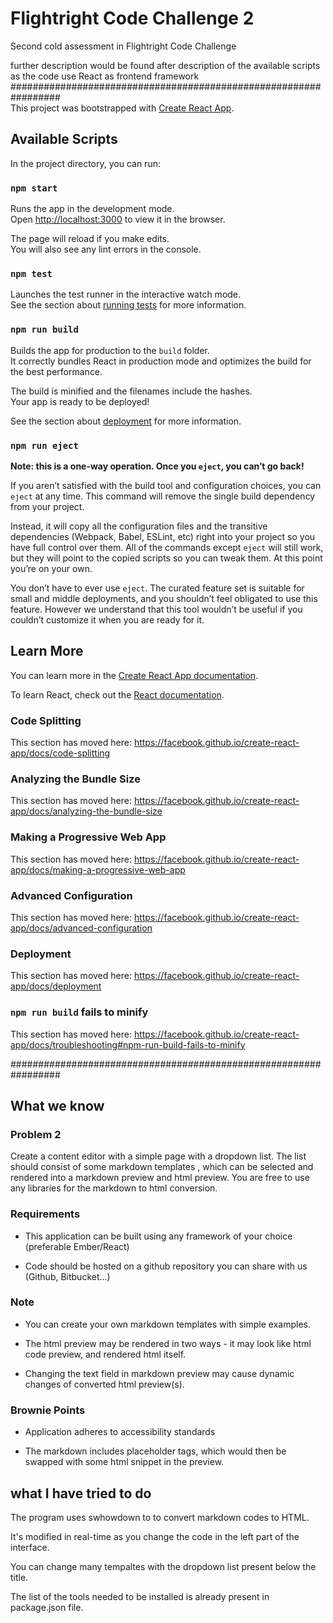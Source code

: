 # Flightright Code Challenge 2
Second cold assessment in Flightright Code Challenge 

further description would be found after description of the available scripts as the code use React as frontend framework
#################################################################<br>
This project was bootstrapped with [Create React App](https://github.com/facebook/create-react-app).

## Available Scripts

In the project directory, you can run:

### `npm start`

Runs the app in the development mode.<br>
Open [http://localhost:3000](http://localhost:3000) to view it in the browser.

The page will reload if you make edits.<br>
You will also see any lint errors in the console.

### `npm test`

Launches the test runner in the interactive watch mode.<br>
See the section about [running tests](https://facebook.github.io/create-react-app/docs/running-tests) for more information.

### `npm run build`

Builds the app for production to the `build` folder.<br>
It correctly bundles React in production mode and optimizes the build for the best performance.

The build is minified and the filenames include the hashes.<br>
Your app is ready to be deployed!

See the section about [deployment](https://facebook.github.io/create-react-app/docs/deployment) for more information.

### `npm run eject`

**Note: this is a one-way operation. Once you `eject`, you can’t go back!**

If you aren’t satisfied with the build tool and configuration choices, you can `eject` at any time. This command will remove the single build dependency from your project.

Instead, it will copy all the configuration files and the transitive dependencies (Webpack, Babel, ESLint, etc) right into your project so you have full control over them. All of the commands except `eject` will still work, but they will point to the copied scripts so you can tweak them. At this point you’re on your own.

You don’t have to ever use `eject`. The curated feature set is suitable for small and middle deployments, and you shouldn’t feel obligated to use this feature. However we understand that this tool wouldn’t be useful if you couldn’t customize it when you are ready for it.

## Learn More

You can learn more in the [Create React App documentation](https://facebook.github.io/create-react-app/docs/getting-started).

To learn React, check out the [React documentation](https://reactjs.org/).

### Code Splitting

This section has moved here: https://facebook.github.io/create-react-app/docs/code-splitting

### Analyzing the Bundle Size

This section has moved here: https://facebook.github.io/create-react-app/docs/analyzing-the-bundle-size

### Making a Progressive Web App

This section has moved here: https://facebook.github.io/create-react-app/docs/making-a-progressive-web-app

### Advanced Configuration

This section has moved here: https://facebook.github.io/create-react-app/docs/advanced-configuration

### Deployment

This section has moved here: https://facebook.github.io/create-react-app/docs/deployment

### `npm run build` fails to minify

This section has moved here: https://facebook.github.io/create-react-app/docs/troubleshooting#npm-run-build-fails-to-minify




#################################################################<br>
## What we know


### Problem 2

Create a content editor with a simple page with a dropdown list. The list should consist of some markdown templates , which can be selected and rendered into a markdown preview and html preview. You are free to use any libraries for the markdown to html conversion.  

### Requirements 

- This application can be built using any framework of your choice (preferable Ember/React) 

- Code should be hosted on a github repository you can share with us (Github, Bitbucket...) 

### Note 

- You can create your own markdown templates with simple examples.

- The html preview may be rendered in two ways - it may look like html code preview, and rendered html itself.

- Changing the text field in markdown preview may cause dynamic changes of converted html preview(s).
 
### Brownie Points

- Application adheres to accessibility standards

- The markdown includes placeholder tags, which would then be swapped with some html snippet in the preview. 

## what I have tried to do 

The program uses swhowdown to to convert markdown codes to HTML.

It's modified in real-time as you change the code in the left part of the interface.

You can change many tempaltes with the dropdown list present below the title.

The list of the tools needed to be installed is already present in package.json file.

